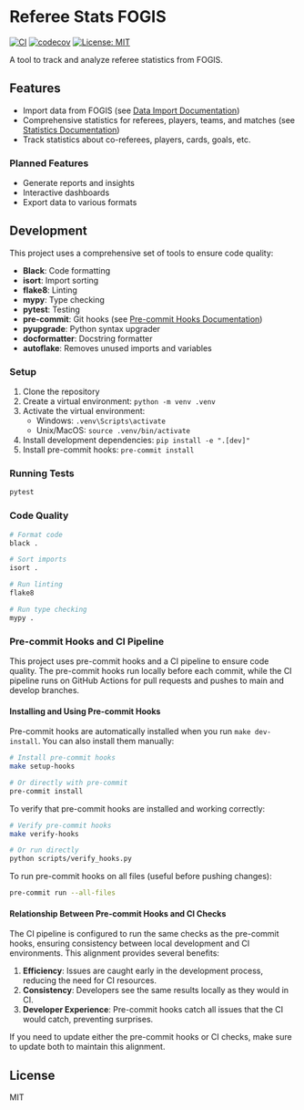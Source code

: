 # Referee Stats FOGIS

[![CI](https://github.com/timmybird/referee-stats-fogis/actions/workflows/ci.yml/badge.svg)](https://github.com/timmybird/referee-stats-fogis/actions/workflows/ci.yml)
[![codecov](https://codecov.io/gh/timmybird/referee-stats-fogis/branch/main/graph/badge.svg)](https://codecov.io/gh/timmybird/referee-stats-fogis)
[![License: MIT](https://img.shields.io/badge/License-MIT-yellow.svg)](https://opensource.org/licenses/MIT)

A tool to track and analyze referee statistics from FOGIS.

## Features

- Import data from FOGIS (see [Data Import Documentation](docs/data_import.md))
- Comprehensive statistics for referees, players, teams, and matches (see [Statistics Documentation](docs/statistics.md))
- Track statistics about co-referees, players, cards, goals, etc.

### Planned Features

- Generate reports and insights
- Interactive dashboards
- Export data to various formats

## Development

This project uses a comprehensive set of tools to ensure code quality:

- **Black**: Code formatting
- **isort**: Import sorting
- **flake8**: Linting
- **mypy**: Type checking
- **pytest**: Testing
- **pre-commit**: Git hooks (see [Pre-commit Hooks Documentation](docs/pre_commit_hooks.md))
- **pyupgrade**: Python syntax upgrader
- **docformatter**: Docstring formatter
- **autoflake**: Removes unused imports and variables

### Setup

1. Clone the repository
2. Create a virtual environment: `python -m venv .venv`
3. Activate the virtual environment:
   - Windows: `.venv\Scripts\activate`
   - Unix/MacOS: `source .venv/bin/activate`
4. Install development dependencies: `pip install -e ".[dev]"`
5. Install pre-commit hooks: `pre-commit install`

### Running Tests

```bash
pytest
```

### Code Quality

```bash
# Format code
black .

# Sort imports
isort .

# Run linting
flake8

# Run type checking
mypy .
```

### Pre-commit Hooks and CI Pipeline

This project uses pre-commit hooks and a CI pipeline to ensure code quality. The pre-commit hooks run locally before each commit, while the CI pipeline runs on GitHub Actions for pull requests and pushes to main and develop branches.

#### Installing and Using Pre-commit Hooks

Pre-commit hooks are automatically installed when you run `make dev-install`. You can also install them manually:

```bash
# Install pre-commit hooks
make setup-hooks

# Or directly with pre-commit
pre-commit install
```

To verify that pre-commit hooks are installed and working correctly:

```bash
# Verify pre-commit hooks
make verify-hooks

# Or run directly
python scripts/verify_hooks.py
```

To run pre-commit hooks on all files (useful before pushing changes):

```bash
pre-commit run --all-files
```

#### Relationship Between Pre-commit Hooks and CI Checks

The CI pipeline is configured to run the same checks as the pre-commit hooks, ensuring consistency between local development and CI environments. This alignment provides several benefits:

1. **Efficiency**: Issues are caught early in the development process, reducing the need for CI resources.
2. **Consistency**: Developers see the same results locally as they would in CI.
3. **Developer Experience**: Pre-commit hooks catch all issues that the CI would catch, preventing surprises.

If you need to update either the pre-commit hooks or CI checks, make sure to update both to maintain this alignment.

## License

MIT
